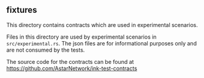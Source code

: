 ## fixtures
This directory contains contracts which are used in experimental scenarios.

Files in this directory are used by experimental scenarios in `src/experimental.rs`. The json
files are for informational purposes only and are not consumed by the tests.

The source code for the contracts can be found at https://github.com/AstarNetwork/ink-test-contracts

